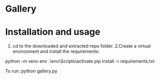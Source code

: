 # Gallery

# Installation and usage
1. cd to the downloaded and extracted repo folder.
2.Create a virtual environment and install the requirements:

python -m venv env
.\env\Scripts\activate
pip install -r requirements.txt

To run:
python gallery.py


